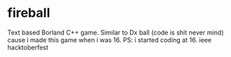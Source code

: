# fireball
Text based Borland C++ game. Similar to Dx ball (code is shit never mind) cause i made this game when i was 16.
PS: i started coding at 16.
ieee hacktoberfest
